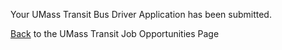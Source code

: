 Your UMass Transit Bus Driver Application has been submitted.

[Back](join_team.html) to the UMass Transit Job Opportunities Page
